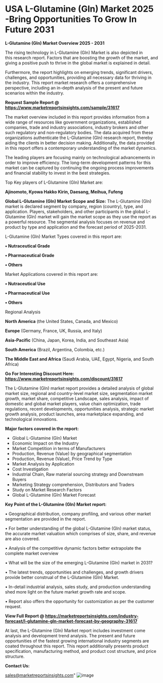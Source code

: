  # USA L-Glutamine (Gln) Market 2025 -Bring Opportunities To Grow In Future 2031

<Strong> L-Glutamine (Gln) Market Overview 2025 - 2031</strong>

The rising technology in L-Glutamine (Gln) Market is also depicted in this research report. Factors that are boosting the growth of the market, and giving a positive push to thrive in the global market is explained in detail.

Furthermore, the report highlights on emerging trends, significant drivers, challenges, and opportunities, providing all necessary data for thriving in the industry. This report market research offers a comprehensive perspective, including an in-depth analysis of the present and future scenarios within the industry.

<strong>Request Sample Report @ <a href=https://www.marketreportsinsights.com/sample/31617>https://www.marketreportsinsights.com/sample/31617</a></strong>

The market overview included in this report provides information from a wide range of resources like government organizations, established companies, trade and industry associations, industry brokers and other such regulatory and non-regulatory bodies. The data acquired from these organizations authenticate the L-Glutamine (Gln) research report, thereby aiding the clients in better decision making. Additionally, the data provided in this report offers a contemporary understanding of the market dynamics.

The leading players are focusing mainly on technological advancements in order to improve efficiency. The long-term development patterns for this market can be captured by continuing the ongoing process improvements and financial stability to invest in the best strategies.

Top Key players of L-Glutamine (Gln) Market are:

<strong>Ajinomoto, Kyowa Hakko Kirin, Daesang, Meihua, Fufeng</strong>

<strong><b>Global L-Glutamine (Gln) Market Scope and Size:</b></strong>
The L-Glutamine (Gln) market is declared segment by company, region (country), type, and application. Players, stakeholders, and other participants in the global L-Glutamine (Gln) market will gain the market scope as they use the report as a powerful resource. The segmental analysis focuses on revenue and product by type and application and the forecast period of 2025-2031.

L-Glutamine (Gln) Market Types covered in this report are:

<strong>• Nutraceutical Grade

• Pharmaceutical Grade

• Others</strong>

Market Applications covered in this report are:

<strong>• Nutraceutical Use

• Pharmaceutical Use

• Others</strong> 

Regional Analysis

<strong>North America</strong> (the United States, Canada, and Mexico)

<strong>Europe</strong> (Germany, France, UK, Russia, and Italy)

<strong>Asia-Pacific</strong> (China, Japan, Korea, India, and Southeast Asia)

<strong>South America</strong> (Brazil, Argentina, Colombia, etc.)

<strong>The Middle East and Africa</strong> (Saudi Arabia, UAE, Egypt, Nigeria, and South Africa)

<strong>Go For Interesting Discount Here: <a href=https://www.marketreportsinsights.com/discount/31617>https://www.marketreportsinsights.com/discount/31617</a></strong>

The L-Glutamine (Gln) market report provides a detailed analysis of global market size, regional and country-level market size, segmentation market growth, market share, competitive Landscape, sales analysis, impact of domestic and global market players, value chain optimization, trade regulations, recent developments, opportunities analysis, strategic market growth analysis, product launches, area marketplace expanding, and technological innovations.

<strong><b>Major factors covered in the report:</b></strong>
<ul>
  <li>Global L-Glutamine (Gln) Market </li>
  <li>Economic Impact on the Industry</li>
  <li>Market Competition in terms of Manufacturers</li>
  <li>Production, Revenue (Value) by geographical segmentation</li>
  <li>Production, Revenue (Value), Price Trend by Type</li>
  <li>Market Analysis by Application</li>
  <li>Cost Investigation</li>
  <li>Industrial Chain, Raw material sourcing strategy and Downstream Buyers</li>
  <li>Marketing Strategy comprehension, Distributors and Traders</li>
  <li>Study on Market Research Factors</li>
  <li>Global L-Glutamine (Gln) Market Forecast</li>
</ul>

<strong><b>Key Point of the L-Glutamine (Gln) Market report:</b></strong>

• Geographical distribution, company profiling, and various other market segmentation are provided in the report.

• For better understanding of the global L-Glutamine (Gln) market status, the accurate market valuation which comprises of size, share, and revenue are also covered.

• Analysis of the competitive dynamic factors better extrapolate the complete market overview

• What will be the size of the emerging L-Glutamine (Gln) market in 2031?

• The latest trends, opportunities and challenges, and growth drivers provide better construal of the L-Glutamine (Gln) Market.

• In-detail industrial analysis, sales study, and production understanding shed more light on the future market growth rate and scope.

• Report also offers the opportunity for customization as per the customer request.

<strong><b>View Full Report @ <a href=https://marketreportsinsights.com/industry-forecast/l-glutamine-gln-market-forecast-by-geography-31617>https://marketreportsinsights.com/industry-forecast/l-glutamine-gln-market-forecast-by-geography-31617</a></b></strong>


At last, the L-Glutamine (Gln) Market report includes investment come analysis and development trend analysis. The present and future opportunities of the fastest growing international industry segments are coated throughout this report. This report additionally presents product specification, manufacturing method, and product cost structure, and price structure.

<strong>Contact Us:</strong>

sales@marketreportsinsights.com"
![image](https://github.com/user-attachments/assets/bded487c-3012-4693-9be6-faaf94d51e82)
